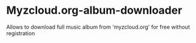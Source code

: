 # Myzcloud.org-album-downloader
Allows to download full music album from 'myzcloud.org' for free without registration

